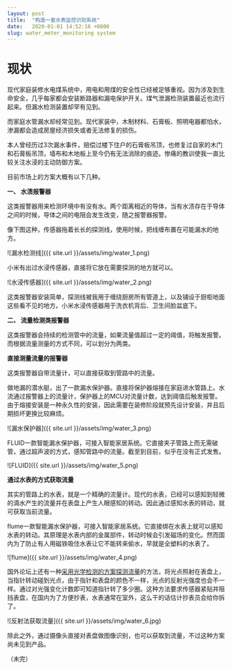 ```yaml
---
layout: post
title:  "构造一套水表监控识别系统"
date:   2020-01-01 14:52:16 +0800
slug: water_meter_monitoring system
---
```


# 现状
现代家庭装修水电煤系统中，用电和用煤的安全性已经被足够重视。因为涉及到生命安全，几乎每家都会安装断路器和漏电保护开关。煤气泄漏检测装置最近也流行起来。但漏水检测装置却罕有见到。

而家庭水管漏水却经常见到。现代家装中，木制材料、石膏板、照明电器都怕水，渗漏都会造成房屋经济损失或者无法修复的损伤。

本人曾经历过3次漏水事件，赔偿过楼下住户的石膏板吊顶，也修复过自家的木门和石膏板吊顶，墙布和木地板上至今仍有无法消除的痕迹。惨痛的教训使我一直比较关注水浸的主动防御方案。

目前市场上的方案大概有以下几种。

**一、 水渍报警器**

这类报警器用来检测环境中有没有水。两个距离相近的导体，当有水渍存在于导体之间的时候，导体之间的电阻会发生改变，随之报警器报警。

像下图这种，传感器拖着长长的探测线，使用时候，把线缠布置在可能漏水的地方。

![漏水检测线]({{ site.url }}/assets/img/water_1.png)

小米有出过水浸传感器，直接将它放在需要探测的地方就可以。

![水浸传感器]({{ site.url }}/assets/img/water_2.png)

这类报警器安装简单，探测线被我用于缠绕厨房所有管道上，以及铺设于厨柜地面这些看不见的地方。小米水浸传感器用于洗衣机背后、卫生间脸盆底下。

**二、 流量检测类报警器**

这类报警器会持续的检测管中的流量，如果流量值超过一定的阈值，将触发报警。而根据流量测量的方式不同，可以划分为两类。

**直接测量流量的报警器**

这类报警器自带流量计，可以直接获取到管路中的流量。

做地漏的潜水艇，出了一款漏水保护器。直接将保护器熔接在家庭进水管路上。水流通过报警器上的流量计，保护器上的MCU对流量计数，达到阈值后触发报警。由于熔接安装是一种永久性的安装，因此需要在装修阶段就预先设计安装，并且后期损坏更换比较麻烦。

![漏水保护器]({{ site.url }}/assets/img/water_3.png)

FLUID一款智能漏水保护器，可接入智能家居系统。它直接夹子管路上而无需破管，通过超声波的方式，感知管路中的流量。截至到目前，似乎在没有正式发售。

![FLUID]({{ site.url }}/assets/img/water_5.png)

**通过水表的方式获取流量**

其实的管路上的水表，就是一个精确的流量计。现代的水表，已经可以感知到轻微的滴水产生的流量并在表盘上产生人眼感知的转动。因此通过感知水表的转动，就可获取当前流量。

flume一款智能漏水保护器，可接入智能家居系统。它直接绑在水表上就可以感知水表的转动。其原理是水表内部的金属部件，转动时候会引发磁场的变化。然而国内为了防止有人用磁铁吸住水表让它不能转来偷水，早就是全塑料的水表了。

![flume]({{ site.url }}/assets/img/water_4.png)

国外论坛上还有一种[采用光学检测的方案探测流量](https://www.mysensors.org/build/pulse_water
)的方法，将光点照射在表盘上，当指针转动碰到光点，由于指针和表盘的颜色不一样，光点的反射光强度也会不一样。通过对光强变化计数即可知道指针转了多少圈。这种方法要求传感器紧贴并阻挡表盘，在国内为了方便抄表，水表通常在室外，这么干的话估计抄表员会给你拆了。

![反射法获取流量]({{ site.url }}/assets/img/water_6.jpg)

除此之外，通过摄像头直接对表盘做图像识别，也可以获取到流量，不过这种方案尚未见到产品。

（未完）




